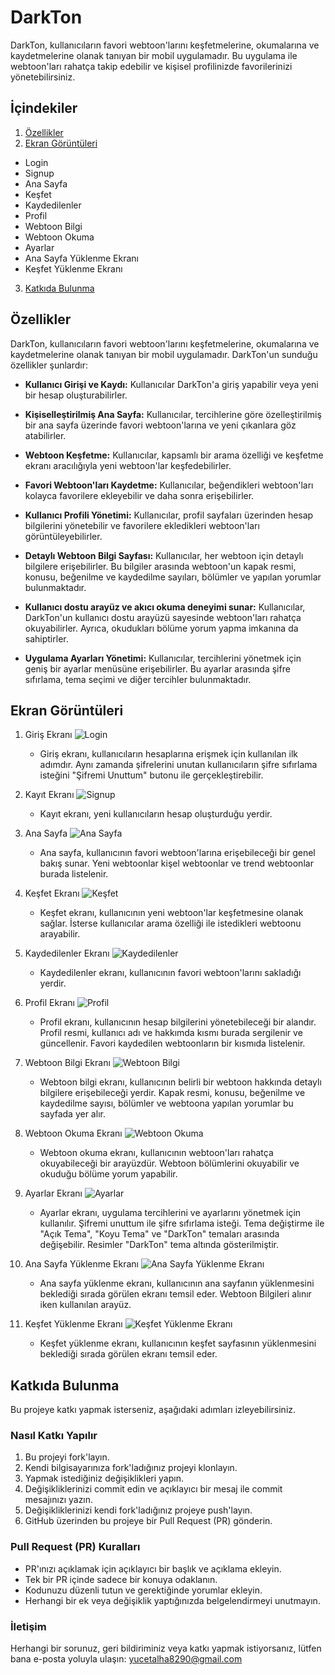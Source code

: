 # DarkTon
DarkTon, kullanıcıların favori webtoon'larını keşfetmelerine, okumalarına ve kaydetmelerine olanak tanıyan bir mobil uygulamadır. Bu uygulama ile webtoon'ları rahatça takip edebilir ve kişisel profilinizde favorilerinizi yönetebilirsiniz.

## İçindekiler
1. [Özellikler](#özellikler)
2. [Ekran Görüntüleri](#ekran-görüntüleri)
  - Login
  - Signup
  - Ana Sayfa
  - Keşfet
  - Kaydedilenler
  - Profil
  - Webtoon Bilgi
  - Webtoon Okuma
  - Ayarlar
  - Ana Sayfa Yüklenme Ekranı
  - Keşfet Yüklenme Ekranı
3. [Katkıda Bulunma](#katkıda-bulunma)

## Özellikler
DarkTon, kullanıcıların favori webtoon'larını keşfetmelerine, okumalarına ve kaydetmelerine olanak tanıyan bir mobil uygulamadır. DarkTon'un sunduğu özellikler şunlardır:

- **Kullanıcı Girişi ve Kaydı:** Kullanıcılar DarkTon'a giriş yapabilir veya yeni bir hesap oluşturabilirler.
  
- **Kişiselleştirilmiş Ana Sayfa:** Kullanıcılar, tercihlerine göre özelleştirilmiş bir ana sayfa üzerinde favori webtoon'larına ve yeni çıkanlara göz atabilirler.

- **Webtoon Keşfetme:** Kullanıcılar, kapsamlı bir arama özelliği ve keşfetme ekranı aracılığıyla yeni webtoon'lar keşfedebilirler.

- **Favori Webtoon'ları Kaydetme:** Kullanıcılar, beğendikleri webtoon'ları kolayca favorilere ekleyebilir ve daha sonra erişebilirler.

- **Kullanıcı Profili Yönetimi:** Kullanıcılar, profil sayfaları üzerinden hesap bilgilerini yönetebilir ve favorilere ekledikleri webtoon'ları görüntüleyebilirler.

- **Detaylı Webtoon Bilgi Sayfası:** Kullanıcılar, her webtoon için detaylı bilgilere erişebilirler. Bu bilgiler arasında webtoon'un kapak resmi, konusu, beğenilme ve kaydedilme sayıları, bölümler ve yapılan yorumlar bulunmaktadır.

- **Kullanıcı dostu arayüz ve akıcı okuma deneyimi sunar:** Kullanıcılar, DarkTon'un kullanıcı dostu arayüzü sayesinde webtoon'ları rahatça okuyabilirler. Ayrıca, okudukları bölüme yorum yapma imkanına da sahiptirler.

- **Uygulama Ayarları Yönetimi:** Kullanıcılar, tercihlerini yönetmek için geniş bir ayarlar menüsüne erişebilirler. Bu ayarlar arasında şifre sıfırlama, tema seçimi ve diğer tercihler bulunmaktadır.


## Ekran Görüntüleri
1. Giriş Ekranı
   ![Login](screenshots/Login_Screen.jpeg)
   - Giriş ekranı, kullanıcıların hesaplarına erişmek için kullanılan ilk adımdır. Aynı zamanda şifrelerini unutan kullanıcıların şifre sıfırlama isteğini "Şifremi Unuttum" butonu ile gerçekleştirebilir.

2. Kayıt Ekranı
   ![Signup](screenshots/Sign_up_Screen.jpeg)
   - Kayıt ekranı, yeni kullanıcıların hesap oluşturduğu yerdir.

3. Ana Sayfa
   ![Ana Sayfa](screenshots/Homepage_Screen.jpeg)
   - Ana sayfa, kullanıcının favori webtoon'larına erişebileceği bir genel bakış sunar. Yeni webtoonlar kişel webtoonlar ve trend webtoonlar burada listelenir.

4. Keşfet Ekranı
   ![Keşfet](screenshots/Discover_Screen.jpeg)
   - Keşfet ekranı, kullanıcının yeni webtoon'lar keşfetmesine olanak sağlar. İsterse kullanıcılar arama özelliği ile istedikleri webtoonu arayabilir.

5. Kaydedilenler Ekranı
   ![Kaydedilenler](screenshots/Saved_Screen.jpeg)
   - Kaydedilenler ekranı, kullanıcının favori webtoon'larını sakladığı yerdir.

6. Profil Ekranı
   ![Profil](screenshots/Profile_Screen.jpeg)
   - Profil ekranı, kullanıcının hesap bilgilerini yönetebileceği bir alandır. Profil resmi, kullanıcı adı ve hakkımda kısmı burada sergilenir ve güncellenir. Favori kaydedilen webtoonların bir kısmıda listelenir.

7. Webtoon Bilgi Ekranı
   ![Webtoon Bilgi](screenshots/Webtoon_Information_Screen.jpeg)
   - Webtoon bilgi ekranı, kullanıcının belirli bir webtoon hakkında detaylı bilgilere erişebileceği yerdir. Kapak resmi, konusu, beğenilme ve kaydedilme sayısı, bölümler ve webtoona yapılan yorumlar bu sayfada yer alır.

8. Webtoon Okuma Ekranı
   ![Webtoon Okuma](screenshots/Webtoon_Reading_Screen.jpeg)
   - Webtoon okuma ekranı, kullanıcının webtoon'ları rahatça okuyabileceği bir arayüzdür. Webtoon bölümlerini okuyabilir ve okuduğu bölüme yorum yapabilir.

9. Ayarlar Ekranı
   ![Ayarlar](screenshots/Settings_Screen.jpeg)
   - Ayarlar ekranı, uygulama tercihlerini ve ayarlarını yönetmek için kullanılır. Şifremi unuttum ile şifre sıfırlama isteği. Tema değiştirme ile "Açık Tema", "Koyu Tema" ve "DarkTon" temaları arasında değişebilir. Resimler "DarkTon" tema altında gösterilmiştir.

10. Ana Sayfa Yüklenme Ekranı
   ![Ana Sayfa Yüklenme Ekranı](screenshots/Homepage_loading_Screen.jpeg)
    - Ana sayfa yüklenme ekranı, kullanıcının ana sayfanın yüklenmesini beklediği sırada görülen ekranı temsil eder. Webtoon Bilgileri alınır iken kullanılan arayüz.

11. Keşfet Yüklenme Ekranı
   ![Keşfet Yüklenme Ekranı](screenshots/Discover_Loading_Screen.jpeg)
    - Keşfet yüklenme ekranı, kullanıcının keşfet sayfasının yüklenmesini beklediği sırada görülen ekranı temsil eder.

## Katkıda Bulunma
Bu projeye katkı yapmak isterseniz, aşağıdaki adımları izleyebilirsiniz.

### Nasıl Katkı Yapılır

1. Bu projeyi fork'layın.
2. Kendi bilgisayarınıza fork'ladığınız projeyi klonlayın.
3. Yapmak istediğiniz değişiklikleri yapın.
4. Değişikliklerinizi commit edin ve açıklayıcı bir mesaj ile commit mesajınızı yazın.
5. Değişikliklerinizi kendi fork'ladığınız projeye push'layın.
6. GitHub üzerinden bu projeye bir Pull Request (PR) gönderin.

### Pull Request (PR) Kuralları

- PR'ınızı açıklamak için açıklayıcı bir başlık ve açıklama ekleyin.
- Tek bir PR içinde sadece bir konuya odaklanın.
- Kodunuzu düzenli tutun ve gerektiğinde yorumlar ekleyin.
- Herhangi bir ek veya değişiklik yaptığınızda belgelendirmeyi unutmayın.

### İletişim

Herhangi bir sorunuz, geri bildiriminiz veya katkı yapmak istiyorsanız, lütfen bana e-posta yoluyla ulaşın:
[yucetalha8290@gmail.com](mailto:yucetalha8290@gmail.com.)
